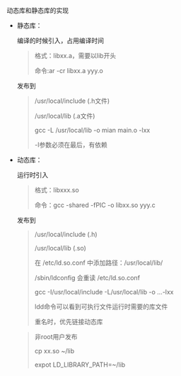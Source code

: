 动态库和静态库的实现

* 静态库：

  编译的时候引入，占用编译时间

  > 格式：libxx.a，需要以lib开头
  >
  > 命令:ar -cr libxx.a yyy.o

  发布到

  > /usr/local/include      (.h文件)
  >
  > /usr/local/lib 	(.a文件)
  >
  > 
  >
  > gcc -L /usr/local/lib -o mian main.o -lxx
  >
  > -l参数必须在最后，有依赖

* 动态库：

  运行时引入

  > 格式：libxxx.so
  >
  > 命令：gcc -shared -fPIC -o libxx.so yyy.c

  发布到

  > /usr/local/include	(.h)
  >
  > /usr/local/lib	(.so)
  >
  > 
  >
  > 在 /etc/ld.so.conf 中添加路径：/usr/local/lib/
  >
  > /sbin/ldconfig  会重读 /etc/ld.so.conf
  >
  > gcc -I/usr/local/include -L/usr/local/lib  -o ...-lxx
  >
  > ldd命令可以看到可执行文件运行时需要的库文件
  >
  > 重名时，优先链接动态库

  > 非root用户发布
  >
  > cp xx.so ~/lib
  >
  > expot LD_LIBRARY_PATH=~/lib

